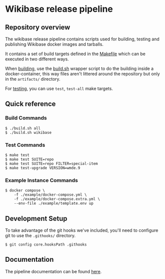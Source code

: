 # Wikibase release pipeline

## Repository overview

The wikibase release pipeline contains scripts used for building, testing and publishing Wikibase docker images and tarballs.

It contains a set of build targets defined in the [Makefile](./Makefile) which can be executed in two different ways.

When [building](docs/topics/pipeline.md), use the [build.sh](build.sh) wrapper script to do the building inside a docker-container, this way files aren't littered around the repository but only in the `artifacts/` directory.

For [testing](docs/topics/testing.md), you can use `test`, `test-all` make targets.

## Quick reference

### Build Commands

```
$ ./build.sh all
$ ./build.sh wikibase
```

### Test Commands

```
$ make test
$ make test SUITE=repo
$ make test SUITE=repo FILTER=special-item
$ make test-upgrade VERSION=wmde.9
```

### Example Instance Commands

```
$ docker compose \
    -f ./example/docker-compose.yml \
    -f ./example/docker-compose.extra.yml \
    --env-file ./example/template.env up
```

## Development Setup

To take advantage of the git hooks we've included, you'll need to configure git to use the `.githooks/` directory.

```
$ git config core.hooksPath .githooks
```

## Documentation

The pipeline documentation can be found [here](docs/index.md).
